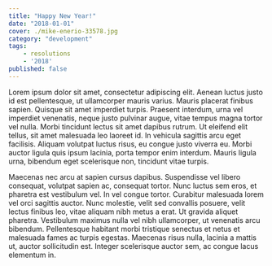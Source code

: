```yaml
---
title: "Happy New Year!"
date: "2018-01-01"
cover: ./mike-enerio-33578.jpg
category: "development"
tags:
    - resolutions
    - '2018'
published: false
---
```


Lorem ipsum dolor sit amet, consectetur adipiscing elit. Aenean luctus justo id est pellentesque, ut ullamcorper mauris varius. Mauris placerat finibus sapien. Quisque sit amet imperdiet turpis. Praesent interdum, urna vel imperdiet venenatis, neque justo pulvinar augue, vitae tempus magna tortor vel nulla. Morbi tincidunt lectus sit amet dapibus rutrum. Ut eleifend elit tellus, sit amet malesuada leo laoreet id. In vehicula sagittis arcu eget facilisis. Aliquam volutpat luctus risus, eu congue justo viverra eu. Morbi auctor ligula quis ipsum lacinia, porta tempor enim interdum. Mauris ligula urna, bibendum eget scelerisque non, tincidunt vitae turpis.

Maecenas nec arcu at sapien cursus dapibus. Suspendisse vel libero consequat, volutpat sapien ac, consequat tortor. Nunc luctus sem eros, et pharetra est vestibulum vel. In vel congue tortor. Curabitur malesuada lorem vel orci sagittis auctor. Nunc molestie, velit sed convallis posuere, velit lectus finibus leo, vitae aliquam nibh metus a erat. Ut gravida aliquet pharetra. Vestibulum maximus nulla vel nibh ullamcorper, ut venenatis arcu bibendum. Pellentesque habitant morbi tristique senectus et netus et malesuada fames ac turpis egestas. Maecenas risus nulla, lacinia a mattis ut, auctor sollicitudin est. Integer scelerisque auctor sem, ac congue lacus elementum in.